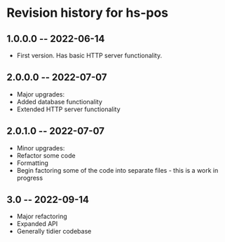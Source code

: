 # Revision history for hs-pos

## 1.0.0.0 -- 2022-06-14

* First version. Has basic HTTP server functionality.

## 2.0.0.0 -- 2022-07-07

* Major upgrades:
* Added database functionality
* Extended HTTP server functionality

## 2.0.1.0 -- 2022-07-07

* Minor upgrades:
* Refactor some code
* Formatting
* Begin factoring some of the code into separate files - this is a work in progress

## 3.0 -- 2022-09-14

* Major refactoring
* Expanded API
* Generally tidier codebase
